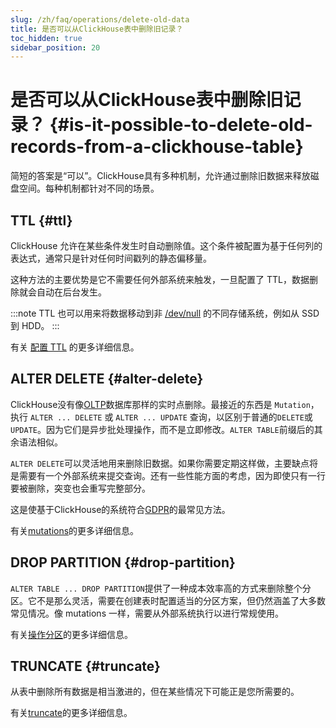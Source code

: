 ```yaml
---
slug: /zh/faq/operations/delete-old-data
title: 是否可以从ClickHouse表中删除旧记录？
toc_hidden: true
sidebar_position: 20
---
```


# 是否可以从ClickHouse表中删除旧记录？ {#is-it-possible-to-delete-old-records-from-a-clickhouse-table}

简短的答案是“可以”。ClickHouse具有多种机制，允许通过删除旧数据来释放磁盘空间。每种机制都针对不同的场景。

## TTL {#ttl}

ClickHouse 允许在某些条件发生时自动删除值。这个条件被配置为基于任何列的表达式，通常只是针对任何时间戳列的静态偏移量。

这种方法的主要优势是它不需要任何外部系统来触发，一旦配置了 TTL，数据删除就会自动在后台发生。

:::note
TTL 也可以用来将数据移动到非 [/dev/null](https://en.wikipedia.org/wiki/Null_device) 的不同存储系统，例如从 SSD 到 HDD。
:::

有关 [配置 TTL](../../engines/table-engines/mergetree-family/mergetree.md#table_engine-mergetree-ttl) 的更多详细信息。

## ALTER DELETE {#alter-delete}

ClickHouse没有像[OLTP](https://en.wikipedia.org/wiki/Online_transaction_processing)数据库那样的实时点删除。最接近的东西是 `Mutation`，执行 `ALTER ... DELETE` 或 `ALTER ... UPDATE` 查询，以区别于普通的`DELETE`或`UPDATE`。因为它们是异步批处理操作，而不是立即修改。`ALTER TABLE`前缀后的其余语法相似。

`ALTER DELETE`可以灵活地用来删除旧数据。如果你需要定期这样做，主要缺点将是需要有一个外部系统来提交查询。还有一些性能方面的考虑，因为即使只有一行要被删除，突变也会重写完整部分。

这是使基于ClickHouse的系统符合[GDPR](https://gdpr-info.eu)的最常见方法。

有关[mutations](../../sql-reference/statements/alter.md/#alter-mutations)的更多详细信息。

## DROP PARTITION {#drop-partition}

`ALTER TABLE ... DROP PARTITION`提供了一种成本效率高的方式来删除整个分区。它不是那么灵活，需要在创建表时配置适当的分区方案，但仍然涵盖了大多数常见情况。像 mutations 一样，需要从外部系统执行以进行常规使用。

有关[操作分区](../../sql-reference/statements/alter/partition.mdx/#alter_drop-partition)的更多详细信息。

## TRUNCATE {#truncate}

从表中删除所有数据是相当激进的，但在某些情况下可能正是您所需要的。

有关[truncate](../../sql-reference/statements/truncate.md)的更多详细信息。
